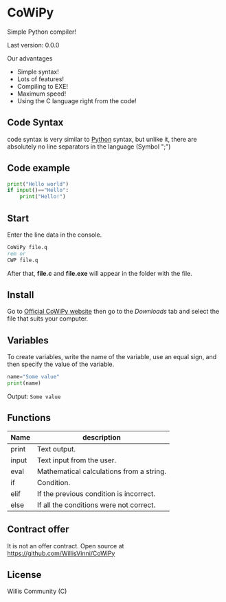 # CoWiPy
Simple Python compiler!

Last version: 0.0.0

Our advantages
- Simple syntax!
- Lots of features!
- Compiling to EXE!
- Maximum speed!
- Using the C language right from the code!

## __Code Syntax__

code syntax is very similar to [Python](https://www.python.org/) syntax, but unlike it, there are absolutely no line separators in the language (Symbol ";")

## __Code example__

```py
print("Hello world")
if input()=="Hello":
    print("Hello!")
```

## __Start__
Enter the line data in the console.
```bat
CoWiPy file.q
rem or
CWP file.q
```
After that, **file.c** and **file.exe** will appear in the folder with the file.

## __Install__
Go to [Official CoWiPy website](url) then go to the _Downloads_ tab and select the file that suits your computer.


## __Variables__
To create variables, write the name of the variable, use an equal sign, and then specify the value of the variable.
```python
name="Some value"
print(name)
```
Output: ``Some value``

## __Functions__

Name | description
--- | ---
print | Text output.
input | Text input from the user.
eval | Mathematical calculations from a string.
if | Condition.
elif | If the previous condition is incorrect.
else | If all the conditions were not correct.

## Contract offer

It is not an offer contract. Open source at https://github.com/WillisVinni/CoWiPy

## License

Willis Community (C)
